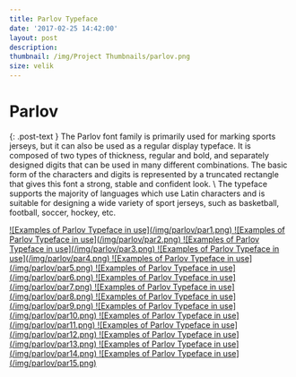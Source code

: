 ```yaml
---
title: Parlov Typeface
date: '2017-02-25 14:42:00'
layout: post
description:
thumbnail: /img/Project Thumbnails/parlov.png
size: velik
---
```


<div class="post-header center">
<h1 class="post-title" itemprop="name headline">
  Parlov
</h1>
</div>

{: .post-text }
The Parlov font family is primarily used for marking sports jerseys, but it can also be used as a regular display typeface. It is composed of two types of thickness, regular and bold, and separately designed digits that can be used in many different combinations. The basic form of the characters and digits is represented by a truncated rectangle that gives this font a strong, stable and confident look.
  \\
The typeface supports the majority of languages which use Latin characters and is suitable for designing a wide variety of sport jerseys, such as basketball, football, soccer, hockey, etc.

<a href="/img/parlov/par1.png" class="fluidbox">
![Examples of Parlov Typeface in use](/img/parlov/par1.png)
</a>

<a href="/img/parlov/par2.png" class="fluidbox">
![Examples of Parlov Typeface in use](/img/parlov/par2.png)
</a>

<a href="/img/parlov/par3.png" class="fluidbox">
![Examples of Parlov Typeface in use](/img/parlov/par3.png)
</a>

<a href="/img/parlov/par4.png" class="fluidbox">
![Examples of Parlov Typeface in use](/img/parlov/par4.png)
</a>

<a href="/img/parlov/par5.png" class="fluidbox">
![Examples of Parlov Typeface in use](/img/parlov/par5.png)
</a>

<a href="/img/parlov/par6.png" class="fluidbox">
![Examples of Parlov Typeface in use](/img/parlov/par6.png)
</a>

<a href="/img/parlov/par7.png" class="fluidbox">
![Examples of Parlov Typeface in use](/img/parlov/par7.png)
</a>

<a href="/img/parlov/par8.png" class="fluidbox">
![Examples of Parlov Typeface in use](/img/parlov/par8.png)
</a>

<a href="/img/parlov/par9.png" class="fluidbox">
![Examples of Parlov Typeface in use](/img/parlov/par9.png)
</a>

<a href="/img/parlov/par10.png" class="fluidbox">
![Examples of Parlov Typeface in use](/img/parlov/par10.png)
</a>

<a href="/img/parlov/par11.png" class="fluidbox">
![Examples of Parlov Typeface in use](/img/parlov/par11.png)
</a>

<a href="/img/parlov/par12.png" class="fluidbox">
![Examples of Parlov Typeface in use](/img/parlov/par12.png)
</a>

<a href="/img/parlov/par13.png" class="fluidbox">
![Examples of Parlov Typeface in use](/img/parlov/par13.png)
</a>

<a href="/img/parlov/par14.png" class="fluidbox">
![Examples of Parlov Typeface in use](/img/parlov/par14.png)
</a>

<a href="/img/parlov/par15.png" class="fluidbox">
![Examples of Parlov Typeface in use](/img/parlov/par15.png)
</a>
